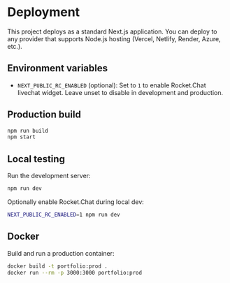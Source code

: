 # Deployment

This project deploys as a standard Next.js application. You can deploy to any provider that supports Node.js hosting (Vercel, Netlify, Render, Azure, etc.).

## Environment variables

- `NEXT_PUBLIC_RC_ENABLED` (optional): Set to `1` to enable Rocket.Chat livechat widget. Leave unset to disable in development and production.

## Production build

```bash
npm run build
npm start
```

## Local testing

Run the development server:

```bash
npm run dev
```

Optionally enable Rocket.Chat during local dev:

```bash
NEXT_PUBLIC_RC_ENABLED=1 npm run dev
```

## Docker

Build and run a production container:

```bash
docker build -t portfolio:prod .
docker run --rm -p 3000:3000 portfolio:prod
```

